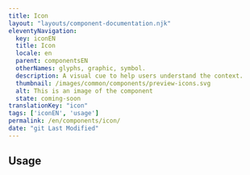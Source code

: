 ```yaml
---
title: Icon
layout: "layouts/component-documentation.njk"
eleventyNavigation:
  key: iconEN
  title: Icon
  locale: en
  parent: componentsEN
  otherNames: glyphs, graphic, symbol.
  description: A visual cue to help users understand the context.
  thumbnail: /images/common/components/preview-icons.svg
  alt: This is an image of the component
  state: coming-soon
translationKey: "icon"
tags: ['iconEN', 'usage']
permalink: /en/components/icon/
date: "git Last Modified"
---
```


## Usage
